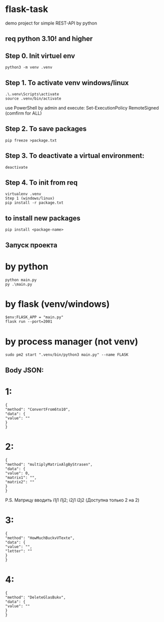 # flask-task
demo project for simple REST-API by python

## req python 3.10! and higher 

## Step 0. Init virtuel env
    python3 -m venv .venv


## Step 1. To activate venv windows/linux
    .\.venv\Scripts\activate
    source .venv/bin/activate

use PowerShell by admin and  execute: Set-ExecutionPolicy RemoteSigned (comfirm for ALL)

## Step 2. To save packages
    pip freeze >package.txt

## Step 3. To deactivate a virtual environment:
    deactivate

## Step 4. To init from req    
    virtualenv .venv
    Step 1 (windows/linux)
    pip install -r package.txt

## to install new packages
    pip install <package-name>

## Запуск проекта

# by python
    python main.py
    py .\main.py

# by flask (venv/windows)
    $env:FLASK_APP = "main.py"
    flask run --port=2001

# by process manager (not venv)
    sudo pm2 start ".venv/bin/python3 main.py" --name FLASK


## Body JSON:

# 1:
    {
    "method": "ConvertFrom6to10",
    "data": {
    "value": ""
    }
    }

# 2:
    {
    "method": "multiplyMatrixAlgByStrasen",
    "data": {
    "value": 0,
    "matrix1": "",
    "matrix2": ""
    }
    }

P.S. Матрицу вводить i1j1 i1j2; i2j1 i2j2 (Доступна только 2 на 2)

# 3:
    {
    "method": "HowMuchBuckvVTexte",
    "data": {
    "value": "",
    "letter": ""
    }
    }

# 4:
    {
    "method": "DeleteGlasBukv",
    "data": {
    "value": ""
    }
    }
